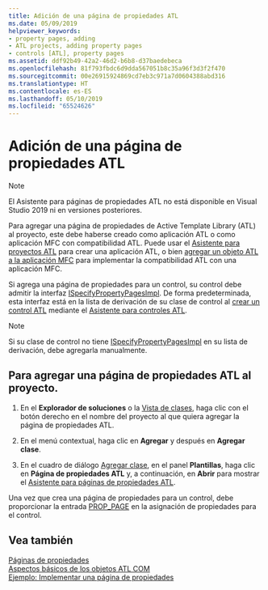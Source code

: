 ```yaml
---
title: Adición de una página de propiedades ATL
ms.date: 05/09/2019
helpviewer_keywords:
- property pages, adding
- ATL projects, adding property pages
- controls [ATL], property pages
ms.assetid: ddf92b49-42a2-46d2-b6b8-d37baedebeca
ms.openlocfilehash: 81f793fbdc6d9dda567051b8c35a96f3d3f2f470
ms.sourcegitcommit: 00e26915924869cd7eb3c971a7d0604388abd316
ms.translationtype: HT
ms.contentlocale: es-ES
ms.lasthandoff: 05/10/2019
ms.locfileid: "65524626"
---
```

# <a name="adding-an-atl-property-page"></a>Adición de una página de propiedades ATL

> [!NOTE] 
> El Asistente para páginas de propiedades ATL no está disponible en Visual Studio 2019 ni en versiones posteriores.

Para agregar una página de propiedades de Active Template Library (ATL) al proyecto, este debe haberse creado como aplicación ATL o como aplicación MFC con compatibilidad ATL. Puede usar el [Asistente para proyectos ATL](../../atl/reference/atl-project-wizard.md) para crear una aplicación ATL, o bien [agregar un objeto ATL a la aplicación MFC](../../mfc/reference/adding-atl-support-to-your-mfc-project.md) para implementar la compatibilidad ATL con una aplicación MFC.

Si agrega una página de propiedades para un control, su control debe admitir la interfaz [ISpecifyPropertyPagesImpl](../../atl/reference/ispecifypropertypagesimpl-class.md). De forma predeterminada, esta interfaz está en la lista de derivación de su clase de control al [crear un control ATL](../../atl/reference/adding-an-atl-control.md) mediante el [Asistente para controles ATL](../../atl/reference/atl-control-wizard.md).

> [!NOTE]
> Si su clase de control no tiene [ISpecifyPropertyPagesImpl](../../atl/reference/ispecifypropertypagesimpl-class.md) en su lista de derivación, debe agregarla manualmente.

## <a name="to-add-an-atl-property-page-to-your-project"></a>Para agregar una página de propiedades ATL al proyecto.

1. En el **Explorador de soluciones** o la [Vista de clases](/visualstudio/ide/viewing-the-structure-of-code), haga clic con el botón derecho en el nombre del proyecto al que quiera agregar la página de propiedades ATL.

1. En el menú contextual, haga clic en **Agregar** y después en **Agregar clase**.

1. En el cuadro de diálogo [Agregar clase](../../ide/add-class-dialog-box.md), en el panel **Plantillas**, haga clic en **Página de propiedades ATL** y, a continuación, en **Abrir** para mostrar el [Asistente para páginas de propiedades ATL](../../atl/reference/atl-property-page-wizard.md).

Una vez que crea una página de propiedades para un control, debe proporcionar la entrada [PROP_PAGE](property-map-macros.md#prop_page) en la asignación de propiedades para el control.

## <a name="see-also"></a>Vea también

[Páginas de propiedades](../../atl/atl-com-property-pages.md)<br/>
[Aspectos básicos de los objetos ATL COM](../../atl/fundamentals-of-atl-com-objects.md)<br/>
[Ejemplo: Implementar una página de propiedades](../../atl/example-implementing-a-property-page.md)
